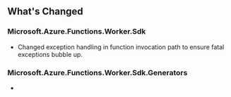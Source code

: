 ## What's Changed

<!-- Please add your release notes in the following format:
- My change description (#PR/#issue)
-->

### Microsoft.Azure.Functions.Worker.Sdk <version>

- Changed exception handling in function invocation path to ensure fatal exceptions bubble up.

### Microsoft.Azure.Functions.Worker.Sdk.Generators <version>

- <entry>
